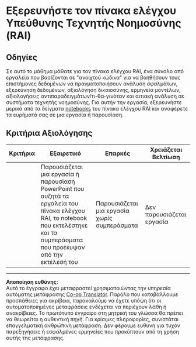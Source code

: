 <!--
CO_OP_TRANSLATOR_METADATA:
{
  "original_hash": "91c6a180ef08e20cc15acfd2d6d6e164",
  "translation_date": "2025-09-05T00:19:43+00:00",
  "source_file": "9-Real-World/2-Debugging-ML-Models/assignment.md",
  "language_code": "el"
}
-->
# Εξερευνήστε τον πίνακα ελέγχου Υπεύθυνης Τεχνητής Νοημοσύνης (RAI)

## Οδηγίες

Σε αυτό το μάθημα μάθατε για τον πίνακα ελέγχου RAI, ένα σύνολο από εργαλεία που βασίζονται σε "ανοιχτού κώδικα" για να βοηθήσουν τους επιστήμονες δεδομένων να πραγματοποιήσουν ανάλυση σφαλμάτων, εξερεύνηση δεδομένων, αξιολόγηση δικαιοσύνης, ερμηνεία μοντέλων, αξιολογήσεις αντιπαραδειγμάτων/τι-θα-γινόταν και αιτιακή ανάλυση σε συστήματα τεχνητής νοημοσύνης. Για αυτήν την εργασία, εξερευνήστε μερικά από τα δείγματα [notebooks](https://github.com/Azure/RAI-vNext-Preview/tree/main/examples/notebooks) του πίνακα ελέγχου RAI και αναφέρετε τα ευρήματά σας σε μια εργασία ή παρουσίαση.

## Κριτήρια Αξιολόγησης

| Κριτήρια | Εξαιρετικό | Επαρκές | Χρειάζεται Βελτίωση |
| -------- | --------- | -------- | ----------------- |
|          | Παρουσιάζεται μια εργασία ή παρουσίαση PowerPoint που συζητά τα εργαλεία του πίνακα ελέγχου RAI, το notebook που εκτελέστηκε και τα συμπεράσματα που προέκυψαν από την εκτέλεσή του | Παρουσιάζεται μια εργασία χωρίς συμπεράσματα | Δεν παρουσιάζεται εργασία |

---

**Αποποίηση ευθύνης**:  
Αυτό το έγγραφο έχει μεταφραστεί χρησιμοποιώντας την υπηρεσία αυτόματης μετάφρασης [Co-op Translator](https://github.com/Azure/co-op-translator). Παρόλο που καταβάλλουμε προσπάθειες για ακρίβεια, παρακαλούμε να έχετε υπόψη ότι οι αυτοματοποιημένες μεταφράσεις ενδέχεται να περιέχουν λάθη ή ανακρίβειες. Το πρωτότυπο έγγραφο στη μητρική του γλώσσα θα πρέπει να θεωρείται η αυθεντική πηγή. Για κρίσιμες πληροφορίες, συνιστάται επαγγελματική ανθρώπινη μετάφραση. Δεν φέρουμε ευθύνη για τυχόν παρεξηγήσεις ή εσφαλμένες ερμηνείες που προκύπτουν από τη χρήση αυτής της μετάφρασης.